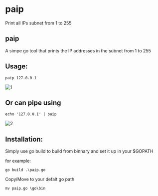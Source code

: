 # paip
Print all IPs subnet from 1 to 255

## paip
A simpe go tool that prints the IP addresses in the subnet from 1 to 255

## Usage:

```
paip 127.0.0.1
```
![1](https://github.com/computerauditor/paip/assets/117805200/5107a431-c8f0-4b29-87cd-4cde6f825162)

## Or can pipe using

```
echo '127.0.0.1' | paip  
```
![2](https://github.com/computerauditor/paip/assets/117805200/97a6c014-66b6-46b6-b37b-2827b9a6b6de)

## Installation:

Simply use go build to build from binnary and set it up in your $GOPATH 

for example:

```
go build .\paip.go
```
Copy/Move to your defalt go path

```
mv paip.go \go\bin
```
